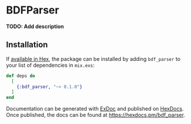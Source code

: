 # BDFParser

**TODO: Add description**

## Installation

If [available in Hex](https://hex.pm/docs/publish), the package can be installed
by adding `bdf_parser` to your list of dependencies in `mix.exs`:

```elixir
def deps do
  [
    {:bdf_parser, "~> 0.1.0"}
  ]
end
```

Documentation can be generated with [ExDoc](https://github.com/elixir-lang/ex_doc)
and published on [HexDocs](https://hexdocs.pm). Once published, the docs can
be found at <https://hexdocs.pm/bdf_parser>.

